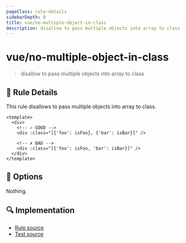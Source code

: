 ```yaml
---
pageClass: rule-details
sidebarDepth: 0
title: vue/no-multiple-object-in-class
description: disallow to pass multiple objects into array to class
---
```

# vue/no-multiple-object-in-class
> disallow to pass multiple objects into array to class

## :book: Rule Details

This rule disallows to pass multiple objects into array to class.  

<eslint-code-block :rules="{'vue/no-multiple-object-in-class': ['error']}">

```vue
<template>
  <div>
    <!-- ✓ GOOD -->
    <div :class="[{'foo': isFoo}, {'bar': isBar}]" />

    <!-- ✗ BAD -->
    <div :class="[{'foo': isFoo, 'bar': isBar}]" />
  </div>
</template>
```

</eslint-code-block>

## :wrench: Options

Nothing.

## :mag: Implementation

- [Rule source](https://github.com/vuejs/eslint-plugin-vue/blob/master/lib/rules/no-multiple-object-in-class.js)
- [Test source](https://github.com/vuejs/eslint-plugin-vue/blob/master/tests/lib/rules/no-multiple-object-in-class.js)
